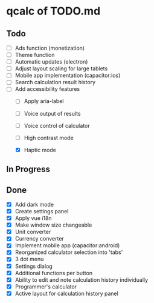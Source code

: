 # qcalc of TODO.md

## Todo

- [ ] Ads function (monetization)
- [ ] Theme function
- [ ] Automatic updates (electron)
- [ ] Adjust layout scaling for large tablets
- [ ] Mobile app implementation (capacitor:ios)
- [ ] Search calculation result history
- [ ] Add accessibility features
  - [ ] Apply aria-label
  - [ ] Voice output of results
  - [ ] Voice control of calculator
  - [ ] High contrast mode
  - [x] Haptic mode


## In Progress

## Done

- [x] Add dark mode
- [x] Create settings panel
- [x] Apply vue i18n
- [x] Make window size changeable
- [x] Unit converter
- [x] Currency converter
- [x] Implement mobile app (capacitor:android)
- [x] Reorganized calculator selection into 'tabs'
- [x] 3 dot menu
- [x] Settings dialog
- [x] Additional functions per button
- [x] Ability to edit and note calculation history individually
- [x] Programmer's calculator
- [x] Active layout for calculation history panel
